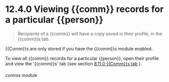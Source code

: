# 12.4.0    Viewing {{comm}} records for a particular {{person}}

> Recipients of a {{comm}} will have a copy saved in their profile, in the {{comm}}s tab. 

{{Comm}}s are only stored if you have the {{comm}}s module enabled.

To view all {{comm}} records for a particular {{person}}, open their profile and view the '{{comm}}s' tab (see section [8.11.0  {{Comm}}s tab](/help/index/v/{{version}}/p/8.11.0) ). 

###### comms module

